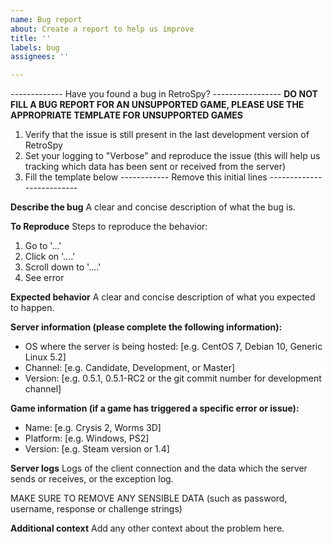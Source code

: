 ```yaml
---
name: Bug report
about: Create a report to help us improve
title: ''
labels: bug
assignees: ''

---
```


------------- Have you found a bug in RetroSpy? -----------------
**DO NOT FILL A BUG REPORT FOR AN UNSUPPORTED GAME, PLEASE USE THE APPROPRIATE TEMPLATE FOR UNSUPPORTED GAMES**
1. Verify that the issue is still present in the last development version of RetroSpy
2. Set your logging to "Verbose" and reproduce the issue (this will help us tracking which data has been sent or received from the server)
3. Fill the template below
------------ Remove this initial lines --------------------------

**Describe the bug**
A clear and concise description of what the bug is.

**To Reproduce**
Steps to reproduce the behavior:
1. Go to '...'
2. Click on '....'
3. Scroll down to '....'
4. See error

**Expected behavior**
A clear and concise description of what you expected to happen.

**Server information (please complete the following information):**
 - OS where the server is being hosted: [e.g. CentOS 7, Debian 10, Generic Linux 5.2]
 - Channel: [e.g. Candidate, Development, or Master]
 - Version: [e.g. 0.5.1, 0.5.1-RC2 or the git commit number for development channel]

**Game information (if a game has triggered a specific error or issue):**
- Name: [e.g. Crysis 2, Worms 3D]
- Platform: [e.g.  Windows, PS2]
- Version: [e.g. Steam version or 1.4]

**Server logs**
Logs of the client connection and the data which the server sends or receives, or the exception log.

MAKE SURE TO REMOVE ANY SENSIBLE DATA (such as password, username, response or challenge strings)

**Additional context**
Add any other context about the problem here.
